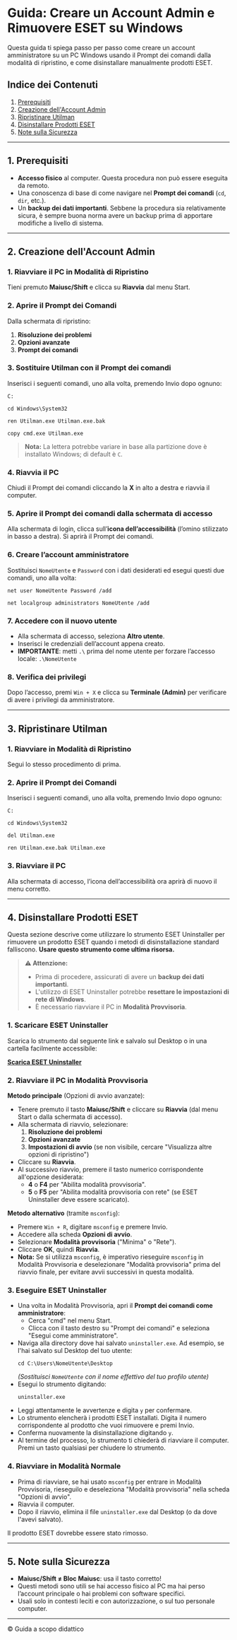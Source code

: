 # Guida: Creare un Account Admin e Rimuovere ESET su Windows

Questa guida ti spiega passo per passo come creare un account amministratore su un PC Windows usando il Prompt dei comandi dalla modalità di ripristino, e come disinstallare manualmente prodotti ESET.

## Indice dei Contenuti
1. [Prerequisiti](#1-prerequisiti)
2. [Creazione dell'Account Admin](#2-creazione-dellaccount-admin)
3. [Ripristinare Utilman](#3-ripristinare-utilman)
4. [Disinstallare Prodotti ESET](#4-disinstallare-prodotti-eset)
5. [Note sulla Sicurezza](#5-note-sulla-sicurezza)

---

## 1. Prerequisiti
- **Accesso fisico** al computer. Questa procedura non può essere eseguita da remoto.
- Una conoscenza di base di come navigare nel **Prompt dei comandi** (`cd`, `dir`, etc.).
- Un **backup dei dati importanti**. Sebbene la procedura sia relativamente sicura, è sempre buona norma avere un backup prima di apportare modifiche a livello di sistema.

---

## 2. Creazione dell'Account Admin

### 1. Riavviare il PC in Modalità di Ripristino
Tieni premuto **Maiusc/Shift** e clicca su **Riavvia** dal menu Start.

### 2. Aprire il Prompt dei Comandi
Dalla schermata di ripristino:
1. **Risoluzione dei problemi**
2. **Opzioni avanzate**
3. **Prompt dei comandi**

### 3. Sostituire Utilman con il Prompt dei comandi
Inserisci i seguenti comandi, uno alla volta, premendo Invio dopo ognuno:

```
C:
```
```
cd Windows\System32
```
```
ren Utilman.exe Utilman.exe.bak
```
```
copy cmd.exe Utilman.exe
```
> **Nota:** La lettera potrebbe variare in base alla partizione dove è installato Windows; di default è `C`.

### 4. Riavvia il PC
Chiudi il Prompt dei comandi cliccando la **X** in alto a destra e riavvia il computer.

### 5. Aprire il Prompt dei comandi dalla schermata di accesso
Alla schermata di login, clicca sull’**icona dell’accessibilità** (l’omino stilizzato in basso a destra). Si aprirà il Prompt dei comandi.

### 6. Creare l’account amministratore
Sostituisci `NomeUtente` e `Password` con i dati desiderati ed esegui questi due comandi, uno alla volta:

```
net user NomeUtente Password /add
```
```
net localgroup administrators NomeUtente /add
```

### 7. Accedere con il nuovo utente
- Alla schermata di accesso, seleziona **Altro utente**.
- Inserisci le credenziali dell’account appena creato.
- **IMPORTANTE**: metti `.\` prima del nome utente per forzare l’accesso locale: `.\NomeUtente`

### 8. Verifica dei privilegi
Dopo l’accesso, premi `Win + X` e clicca su **Terminale (Admin)** per verificare di avere i privilegi da amministratore.

---

## 3. Ripristinare Utilman

### 1. Riavviare in Modalità di Ripristino
Segui lo stesso procedimento di prima.

### 2. Aprire il Prompt dei Comandi
Inserisci i seguenti comandi, uno alla volta, premendo Invio dopo ognuno:
```
C:
```
```
cd Windows\System32
```
```
del Utilman.exe
```
```
ren Utilman.exe.bak Utilman.exe
```

### 3. Riavviare il PC
Alla schermata di accesso, l’icona dell’accessibilità ora aprirà di nuovo il menu corretto.

---

## 4. Disinstallare Prodotti ESET

Questa sezione descrive come utilizzare lo strumento ESET Uninstaller per rimuovere un prodotto ESET quando i metodi di disinstallazione standard falliscono. **Usare questo strumento come ultima risorsa.**

> **⚠️ Attenzione:**
> - Prima di procedere, assicurati di avere un **backup dei dati importanti**.
> - L'utilizzo di ESET Uninstaller potrebbe **resettare le impostazioni di rete di Windows**.
> - È necessario riavviare il PC in **Modalità Provvisoria**.

### 1. Scaricare ESET Uninstaller
Scarica lo strumento dal seguente link e salvalo sul Desktop o in una cartella facilmente accessibile:

[**Scarica ESET Uninstaller**](https://download.eset.com/com/eset/tools/installers/eset_apps_remover/latest/uninstaller.exe)

### 2. Riavviare il PC in Modalità Provvisoria
**Metodo principale** (Opzioni di avvio avanzate):
- Tenere premuto il tasto **Maiusc/Shift** e cliccare su **Riavvia** (dal menu Start o dalla schermata di accesso).
- Alla schermata di riavvio, selezionare:
  1. **Risoluzione dei problemi**
  2. **Opzioni avanzate**
  3. **Impostazioni di avvio** (se non visibile, cercare "Visualizza altre opzioni di ripristino")
- Cliccare su **Riavvia**.
- Al successivo riavvio, premere il tasto numerico corrispondente all'opzione desiderata:
  - **4** o **F4** per "Abilita modalità provvisoria".
  - **5** o **F5** per "Abilita modalità provvisoria con rete" (se ESET Uninstaller deve essere scaricato).

**Metodo alternativo** (tramite `msconfig`):
- Premere `Win + R`, digitare `msconfig` e premere Invio.
- Accedere alla scheda **Opzioni di avvio**.
- Selezionare **Modalità provvisoria** ("Minima" o "Rete").
- Cliccare **OK**, quindi **Riavvia**.
- **Nota:** Se si utilizza `msconfig`, è imperativo rieseguire `msconfig` in Modalità Provvisoria e deselezionare "Modalità provvisoria" prima del riavvio finale, per evitare avvii successivi in questa modalità.

### 3. Eseguire ESET Uninstaller
- Una volta in Modalità Provvisoria, apri il **Prompt dei comandi come amministratore**:
  - Cerca "cmd" nel menu Start.
  - Clicca con il tasto destro su "Prompt dei comandi" e seleziona "Esegui come amministratore".
- Naviga alla directory dove hai salvato `uninstaller.exe`. Ad esempio, se l'hai salvato sul Desktop del tuo utente:
  ```
  cd C:\Users\NomeUtente\Desktop
  ```
  *(Sostituisci `NomeUtente` con il nome effettivo del tuo profilo utente)*
- Esegui lo strumento digitando:
  ```
  uninstaller.exe
  ```
- Leggi attentamente le avvertenze e digita `y` per confermare.
- Lo strumento elencherà i prodotti ESET installati. Digita il numero corrispondente al prodotto che vuoi rimuovere e premi Invio.
- Conferma nuovamente la disinstallazione digitando `y`.
- Al termine del processo, lo strumento ti chiederà di riavviare il computer. Premi un tasto qualsiasi per chiudere lo strumento.

### 4. Riavviare in Modalità Normale
- Prima di riavviare, se hai usato `msconfig` per entrare in Modalità Provvisoria, rieseguilo e deseleziona "Modalità provvisoria" nella scheda "Opzioni di avvio".
- Riavvia il computer.
- Dopo il riavvio, elimina il file `uninstaller.exe` dal Desktop (o da dove l'avevi salvato).

Il prodotto ESET dovrebbe essere stato rimosso.

---

## 5. Note sulla Sicurezza
- **Maiusc/Shift ≠ Bloc Maiusc**: usa il tasto corretto!
- Questi metodi sono utili se hai accesso fisico al PC ma hai perso l’account principale o hai problemi con software specifici.
- Usali solo in contesti leciti e con autorizzazione, o sul tuo personale computer.

---
© Guida a scopo didattico
